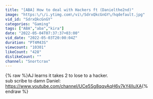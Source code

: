 ```yaml
---
title: "[ABA] How to deal with Hackers ft (Danielthe2nd)"
image: "https:\/\/i.ytimg.com\/vi\/SdrxQkcGnGY\/hqdefault.jpg"
vid_id: "SdrxQkcGnGY"
categories: "Gaming"
tags: ["ABA","aba","kira"]
date: "2022-05-04T07:37:37+03:00"
vid_date: "2022-05-03T20:00:04Z"
duration: "PT4M43S"
viewcount: "10301"
likeCount: "428"
dislikeCount: ""
channel: "Snortcrax"
---
```

{% raw %}AJ learns it takes 2 to lose to a hacker.<br />sub scribe to damn Daniel: <a rel="nofollow" target="blank" href="https://www.youtube.com/channel/UCe5Sg8qqyAqH6v7kY4lluXA">https://www.youtube.com/channel/UCe5Sg8qqyAqH6v7kY4lluXA</a>{% endraw %}
